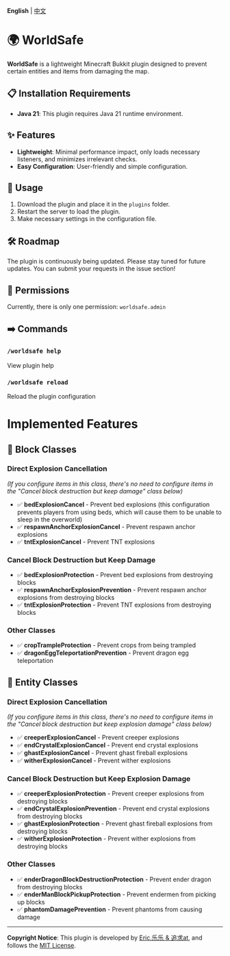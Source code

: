 **English** | [中文](README_CN.md)

# 🌍 WorldSafe

**WorldSafe** is a lightweight Minecraft Bukkit plugin designed to prevent certain entities and items from damaging the map.

## 📋 Installation Requirements

- **Java 21**: This plugin requires Java 21 runtime environment.

## ✨ Features

- **Lightweight**: Minimal performance impact, only loads necessary listeners, and minimizes irrelevant checks.
- **Easy Configuration**: User-friendly and simple configuration.

## 📖 Usage

1. Download the plugin and place it in the `plugins` folder.
2. Restart the server to load the plugin.
3. Make necessary settings in the configuration file.

## 🛠️ Roadmap

The plugin is continuously being updated. Please stay tuned for future updates. You can submit your requests in the issue section!

## 🔐 Permissions

Currently, there is only one permission: `worldsafe.admin`

## ➡️ Commands

### `/worldsafe help`
View plugin help

### `/worldsafe reload`
Reload the plugin configuration

# Implemented Features

## 🧱 Block Classes

### Direct Explosion Cancellation
*(If you configure items in this class, there's no need to configure items in the "Cancel block destruction but keep damage" class below)*

- ✅ **bedExplosionCancel** - Prevent bed explosions (this configuration prevents players from using beds, which will cause them to be unable to sleep in the overworld)
- ✅ **respawnAnchorExplosionCancel** - Prevent respawn anchor explosions
- ✅ **tntExplosionCancel** - Prevent TNT explosions

### Cancel Block Destruction but Keep Damage

- ✅ **bedExplosionProtection** - Prevent bed explosions from destroying blocks
- ✅ **respawnAnchorExplosionPrevention** - Prevent respawn anchor explosions from destroying blocks
- ✅ **tntExplosionProtection** - Prevent TNT explosions from destroying blocks

### Other Classes

- ✅ **cropTrampleProtection** - Prevent crops from being trampled
- ✅ **dragonEggTeleportationPrevention** - Prevent dragon egg teleportation

## 🧬 Entity Classes

### Direct Explosion Cancellation
*(If you configure items in this class, there's no need to configure items in the "Cancel block destruction but keep explosion damage" class below)*

- ✅ **creeperExplosionCancel** - Prevent creeper explosions
- ✅ **endCrystalExplosionCancel** - Prevent end crystal explosions
- ✅ **ghastExplosionCancel** - Prevent ghast fireball explosions
- ✅ **witherExplosionCancel** - Prevent wither explosions

### Cancel Block Destruction but Keep Explosion Damage

- ✅ **creeperExplosionProtection** - Prevent creeper explosions from destroying blocks
- ✅ **endCrystalExplosionPrevention** - Prevent end crystal explosions from destroying blocks
- ✅ **ghastExplosionProtection** - Prevent ghast fireball explosions from destroying blocks
- ✅ **witherExplosionProtection** - Prevent wither explosions from destroying blocks

### Other Classes

- ✅ **enderDragonBlockDestructionProtection** - Prevent ender dragon from destroying blocks
- ✅ **enderManBlockPickupProtection** - Prevent endermen from picking up blocks
- ✅ **phantomDamagePrevention** - Prevent phantoms from causing damage

---

**Copyright Notice**: This plugin is developed by [Eric.乐乐 & 追求at](#), and follows the [MIT License](#).
